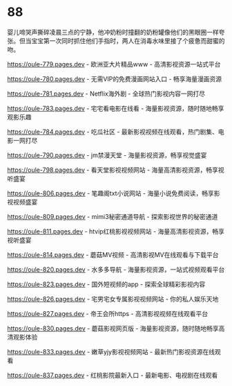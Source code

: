 # 88
婴儿啼哭声撕碎凌晨三点的宁静，他冲奶粉时撞翻的奶粉罐像他们的黑眼圈一样夸张。但当宝宝第一次同时抓住他们手指时，两人在消毒水味里接了个疲惫而甜蜜的吻。

https://oule-779.pages.dev - 欧洲亚大片精品www - 高清影视资源一站式平台

https://oule-780.pages.dev - 无需VIP的免费漫画网站入口 - 畅享海量漫画资源

https://oule-781.pages.dev - Netflix海外剧 - 全球热门影视内容一网打尽

https://oule-783.pages.dev - 宅宅看电影在线看 - 海量影视资源，随时随地畅享观影乐趣

https://oule-784.pages.dev - 吃瓜社区 - 最新影视视频在线观看，热门剧集、电影一网打尽

https://oule-790.pages.dev - jm禁漫天堂 - 海量影视资源，畅享视觉盛宴

https://oule-798.pages.dev - 看天堂影视视频网站 - 海量高清影视资源，畅享视听盛宴

https://oule-806.pages.dev - 笔趣阁txt小说网站 - 海量小说免费阅读，畅享影视视频盛宴

https://oule-809.pages.dev - mimi3秘密通道导航 - 探索影视世界的秘密通道

https://oule-811.pages.dev - htvip红桃影视视频网站 - 海量高清影视资源，畅享视听盛宴

https://oule-814.pages.dev - 蘑菇MV视频 - 高清影视MV在线观看与下载平台

https://oule-820.pages.dev - 水多多导航 - 海量影视资源，一站式视频观看平台

https://oule-823.pages.dev - 国外短视频的app - 探索全球精彩影视内容

https://oule-826.pages.dev - 宅男宅女专属影视视频网站 - 你的私人娱乐天地

https://oule-827.pages.dev - 帝王会所https - 高清影视视频在线观看平台

https://oule-830.pages.dev - 蘑菇影视网页版 - 海量影视资源，随时随地畅享高清观影体验

https://oule-833.pages.dev - 嫩草yjy影视视频网站 - 最新热门影视资源在线观看

https://oule-837.pages.dev - 红桃影院最新入口 - 最新电影、电视剧在线观看

